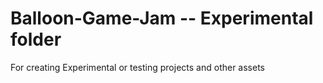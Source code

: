 # Balloon-Game-Jam -- Experimental folder
For creating Experimental or testing projects and other assets
